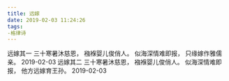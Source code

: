 ```yaml
---
title: 远嫁
date: 2019-02-03 11:24:26
tags:
-格律诗
---
```

远嫁其一
三十寒暑沐慈恩，
襁褓婴儿俊俏人。
似海深情难即报，
只缘嫁作雅儒亲。
2019-02-03
远嫁其二
三十寒暑沐慈恩，
襁褓婴儿俊俏人。
似海深情难即报，
他方远嫁育王孙。
2019-02-03